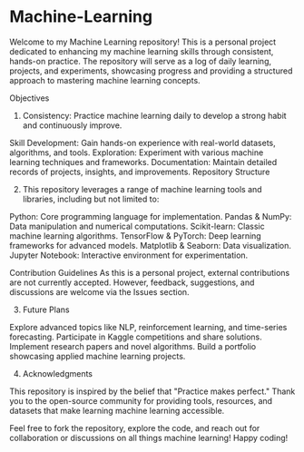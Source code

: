 # Machine-Learning

Welcome to my Machine Learning repository! This is a personal project dedicated to enhancing my machine learning skills through consistent, hands-on practice. The repository will serve as a log of daily learning, projects, and experiments, showcasing progress and providing a structured approach to mastering machine learning concepts.

Objectives

1) Consistency: Practice machine learning daily to develop a strong habit and continuously improve.

Skill Development: Gain hands-on experience with real-world datasets, algorithms, and tools.
Exploration: Experiment with various machine learning techniques and frameworks.
Documentation: Maintain detailed records of projects, insights, and improvements.
Repository Structure

2) This repository leverages a range of machine learning tools and libraries, including but not limited to:

Python: Core programming language for implementation.
Pandas & NumPy: Data manipulation and numerical computations.
Scikit-learn: Classic machine learning algorithms.
TensorFlow & PyTorch: Deep learning frameworks for advanced models.
Matplotlib & Seaborn: Data visualization.
Jupyter Notebook: Interactive environment for experimentation.

Contribution Guidelines
As this is a personal project, external contributions are not currently accepted. However, feedback, suggestions, and discussions are welcome via the Issues section.

3) Future Plans

Explore advanced topics like NLP, reinforcement learning, and time-series forecasting.
Participate in Kaggle competitions and share solutions.
Implement research papers and novel algorithms.
Build a portfolio showcasing applied machine learning projects.

4) Acknowledgments

This repository is inspired by the belief that "Practice makes perfect." Thank you to the open-source community for providing tools, resources, and datasets that make learning machine learning accessible.

Feel free to fork the repository, explore the code, and reach out for collaboration or discussions on all things machine learning! Happy coding!
